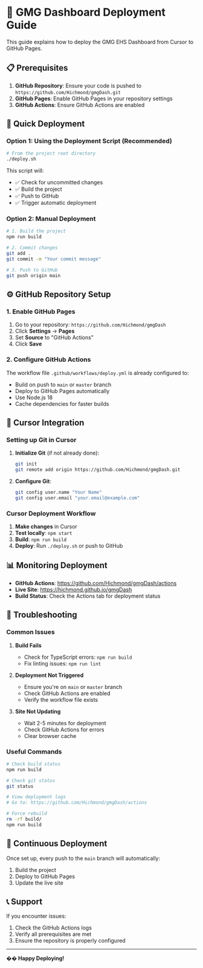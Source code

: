 # 🚀 GMG Dashboard Deployment Guide

This guide explains how to deploy the GMG EHS Dashboard from Cursor to GitHub Pages.

## 📋 Prerequisites

1. **GitHub Repository**: Ensure your code is pushed to `https://github.com/Hichmond/gmgDash.git`
2. **GitHub Pages**: Enable GitHub Pages in your repository settings
3. **GitHub Actions**: Ensure GitHub Actions are enabled

## 🎯 Quick Deployment

### Option 1: Using the Deployment Script (Recommended)

```bash
# From the project root directory
./deploy.sh
```

This script will:
- ✅ Check for uncommitted changes
- ✅ Build the project
- ✅ Push to GitHub
- ✅ Trigger automatic deployment

### Option 2: Manual Deployment

```bash
# 1. Build the project
npm run build

# 2. Commit changes
git add .
git commit -m "Your commit message"

# 3. Push to GitHub
git push origin main
```

## ⚙️ GitHub Repository Setup

### 1. Enable GitHub Pages

1. Go to your repository: `https://github.com/Hichmond/gmgDash`
2. Click **Settings** → **Pages**
3. Set **Source** to "GitHub Actions"
4. Click **Save**

### 2. Configure GitHub Actions

The workflow file `.github/workflows/deploy.yml` is already configured to:
- Build on push to `main` or `master` branch
- Deploy to GitHub Pages automatically
- Use Node.js 18
- Cache dependencies for faster builds

## 🔧 Cursor Integration

### Setting up Git in Cursor

1. **Initialize Git** (if not already done):
   ```bash
   git init
   git remote add origin https://github.com/Hichmond/gmgDash.git
   ```

2. **Configure Git**:
   ```bash
   git config user.name "Your Name"
   git config user.email "your.email@example.com"
   ```

### Cursor Deployment Workflow

1. **Make changes** in Cursor
2. **Test locally**: `npm start`
3. **Build**: `npm run build`
4. **Deploy**: Run `./deploy.sh` or push to GitHub

## 📊 Monitoring Deployment

- **GitHub Actions**: https://github.com/Hichmond/gmgDash/actions
- **Live Site**: https://hichmond.github.io/gmgDash
- **Build Status**: Check the Actions tab for deployment status

## 🐛 Troubleshooting

### Common Issues

1. **Build Fails**
   - Check for TypeScript errors: `npm run build`
   - Fix linting issues: `npm run lint`

2. **Deployment Not Triggered**
   - Ensure you're on `main` or `master` branch
   - Check GitHub Actions are enabled
   - Verify the workflow file exists

3. **Site Not Updating**
   - Wait 2-5 minutes for deployment
   - Check GitHub Actions for errors
   - Clear browser cache

### Useful Commands

```bash
# Check build status
npm run build

# Check git status
git status

# View deployment logs
# Go to: https://github.com/Hichmond/gmgDash/actions

# Force rebuild
rm -rf build/
npm run build
```

## 🔄 Continuous Deployment

Once set up, every push to the `main` branch will automatically:
1. Build the project
2. Deploy to GitHub Pages
3. Update the live site

## 📞 Support

If you encounter issues:
1. Check the GitHub Actions logs
2. Verify all prerequisites are met
3. Ensure the repository is properly configured

---

**�� Happy Deploying!** 